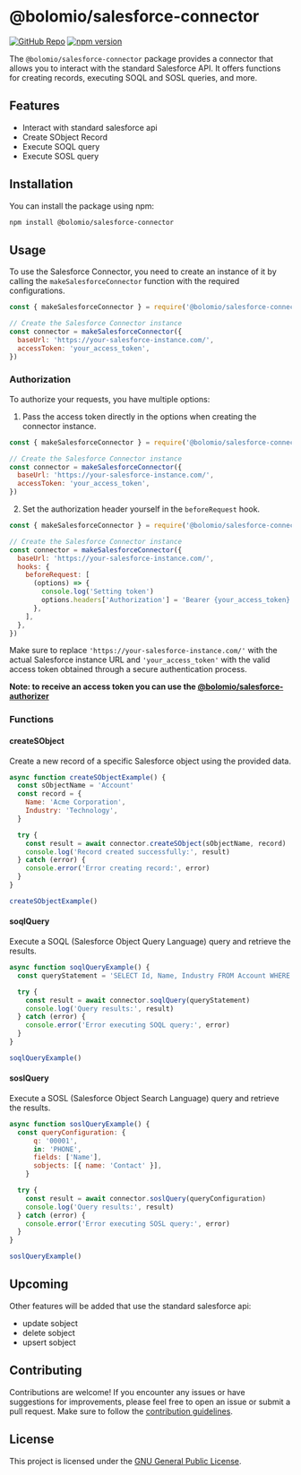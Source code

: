 # @bolomio/salesforce-connector

[![GitHub Repo](https://img.shields.io/badge/GitHub-Repository-blue?logo=github)](https://github.com/bolomio/salesforce-connector)
[![npm version](https://badge.fury.io/js/%40bolomio%2Fsalesforce-connector.svg)](https://www.npmjs.com/package/@bolomio/salesforce-connector)

The `@bolomio/salesforce-connector` package provides a connector that allows you to interact with the standard Salesforce API. It offers functions for creating records, executing SOQL and SOSL queries, and more.

## Features

- Interact with standard salesforce api
- Create SObject Record
- Execute SOQL query
- Execute SOSL query

## Installation

You can install the package using npm:

```bash
npm install @bolomio/salesforce-connector
```

## Usage

To use the Salesforce Connector, you need to create an instance of it by calling the `makeSalesforceConnector` function with the required configurations.

```javascript
const { makeSalesforceConnector } = require('@bolomio/salesforce-connector')

// Create the Salesforce Connector instance
const connector = makeSalesforceConnector({
  baseUrl: 'https://your-salesforce-instance.com/',
  accessToken: 'your_access_token',
})
```

### Authorization

To authorize your requests, you have multiple options:

1. Pass the access token directly in the options when creating the connector instance.

```javascript
const { makeSalesforceConnector } = require('@bolomio/salesforce-connector')

// Create the Salesforce Connector instance
const connector = makeSalesforceConnector({
  baseUrl: 'https://your-salesforce-instance.com/',
  accessToken: 'your_access_token',
})
```

2. Set the authorization header yourself in the `beforeRequest` hook.

```javascript
const { makeSalesforceConnector } = require('@bolomio/salesforce-connector')

// Create the Salesforce Connector instance
const connector = makeSalesforceConnector({
  baseUrl: 'https://your-salesforce-instance.com/',
  hooks: {
    beforeRequest: [
      (options) => {
        console.log('Setting token')
        options.headers['Authorization'] = 'Bearer {your_access_token}'
      },
    ],
  },
})
```

Make sure to replace `'https://your-salesforce-instance.com/'` with the actual Salesforce instance URL and `'your_access_token'` with the valid access token obtained through a secure authentication process.

**Note: to receive an access token you can use the [@bolomio/salesforce-authorizer](https://www.npmjs.com/package/@bolomio/salesforce-authorizer)**
### Functions

#### createSObject
Create a new record of a specific Salesforce object using the provided data.
```javascript
async function createSObjectExample() {
  const sObjectName = 'Account'
  const record = {
    Name: 'Acme Corporation',
    Industry: 'Technology',
  }

  try {
    const result = await connector.createSObject(sObjectName, record)
    console.log('Record created successfully:', result)
  } catch (error) {
    console.error('Error creating record:', error)
  }
}

createSObjectExample()
```

#### soqlQuery
Execute a SOQL (Salesforce Object Query Language) query and retrieve the results.

```javascript
async function soqlQueryExample() {
  const queryStatement = 'SELECT Id, Name, Industry FROM Account WHERE Industry = \'Technology\''

  try {
    const result = await connector.soqlQuery(queryStatement)
    console.log('Query results:', result)
  } catch (error) {
    console.error('Error executing SOQL query:', error)
  }
}

soqlQueryExample()
```


#### soslQuery
Execute a SOSL (Salesforce Object Search Language) query and retrieve the results.

```javascript
async function soslQueryExample() {
  const queryConfiguration: {
      q: '00001',
      in: 'PHONE',
      fields: ['Name'],
      sobjects: [{ name: 'Contact' }],
    }

  try {
    const result = await connector.soslQuery(queryConfiguration)
    console.log('Query results:', result)
  } catch (error) {
    console.error('Error executing SOSL query:', error)
  }
}

soslQueryExample()

```

## Upcoming

Other features will be added that use the standard salesforce api:
- update sobject
- delete sobject
- upsert sobject

## Contributing

Contributions are welcome! If you encounter any issues or have suggestions for improvements, please feel free to open an issue or submit a pull request. Make sure to follow the [contribution guidelines](./CONTRIBUTING.md).

## License

This project is licensed under the [GNU General Public License](LICENSE).
